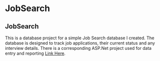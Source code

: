# JobSearch



## JobSearch
  This is a database project for a simple Job Search database I created. The database is designed to track job applications, their current status and any interview details. There is a corresponding ASP.Net project used for data entry and reporting [Link Here](https://github.com/spencgra/wJobSearch).
